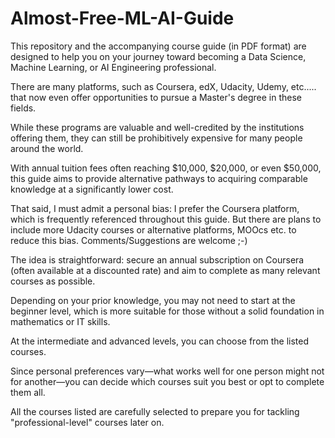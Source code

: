 # Almost-Free-ML-AI-Guide

This repository and the accompanying course guide (in PDF format) are designed to help you on your journey toward becoming a Data Science, Machine Learning, or AI Engineering professional.

There are many platforms, such as Coursera, edX, Udacity, Udemy, etc..... that now even offer opportunities to pursue a Master's degree in these fields.

While these programs are valuable and well-credited by the institutions offering them, they can still be prohibitively expensive for many people around the world.

With annual tuition fees often reaching $10,000, $20,000, or even $50,000, this guide aims to provide alternative pathways to acquiring comparable knowledge at a significantly lower cost.

That said, I must admit a personal bias: I prefer the Coursera platform, which is frequently referenced throughout this guide. But there are plans to include more Udacity courses or alternative platforms, MOOcs etc. to reduce this bias. Comments/Suggestions are welcome ;-)

The idea is straightforward: secure an annual subscription on Coursera (often available at a discounted rate) and aim to complete as many relevant courses as possible.

Depending on your prior knowledge, you may not need to start at the beginner level, which is more suitable for those without a solid foundation in mathematics or IT skills.

At the intermediate and advanced levels, you can choose from the listed courses.

Since personal preferences vary—what works well for one person might not for another—you can decide which courses suit you best or opt to complete them all.

All the courses listed are carefully selected to prepare you for tackling "professional-level" courses later on.


